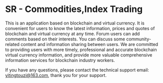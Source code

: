 # SR - Commodities,Index Trading

This is an application based on blockchain and virtual currency. It is convenient for users to know the latest information, prices and quotes of blockchain and virtual currency at any time.
Forum users can add comments based on their interests. You can discuss some community-related content and information sharing between users. We are committed to providing users with more timely, professional and accurate blockchain virtual currency information, and provide more valuable comprehensive information services for blockchain industry workers.

If you have any questions, please contact the technical support email: yitingtouzi@163.com, thank you for your support.

